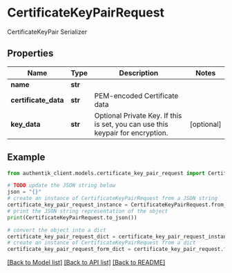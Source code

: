# CertificateKeyPairRequest

CertificateKeyPair Serializer

## Properties

Name | Type | Description | Notes
------------ | ------------- | ------------- | -------------
**name** | **str** |  | 
**certificate_data** | **str** | PEM-encoded Certificate data | 
**key_data** | **str** | Optional Private Key. If this is set, you can use this keypair for encryption. | [optional] 

## Example

```python
from authentik_client.models.certificate_key_pair_request import CertificateKeyPairRequest

# TODO update the JSON string below
json = "{}"
# create an instance of CertificateKeyPairRequest from a JSON string
certificate_key_pair_request_instance = CertificateKeyPairRequest.from_json(json)
# print the JSON string representation of the object
print(CertificateKeyPairRequest.to_json())

# convert the object into a dict
certificate_key_pair_request_dict = certificate_key_pair_request_instance.to_dict()
# create an instance of CertificateKeyPairRequest from a dict
certificate_key_pair_request_form_dict = certificate_key_pair_request.from_dict(certificate_key_pair_request_dict)
```
[[Back to Model list]](../README.md#documentation-for-models) [[Back to API list]](../README.md#documentation-for-api-endpoints) [[Back to README]](../README.md)



